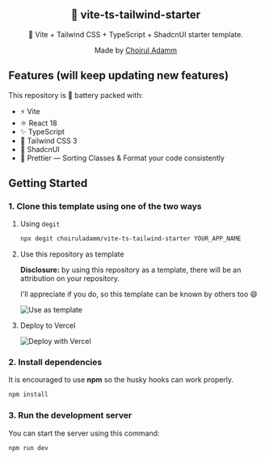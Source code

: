<div align="center">
  <h2>🔋 vite-ts-tailwind-starter</h2>
  <p>🔋 Vite + Tailwind CSS + TypeScript + ShadcnUI starter template.</p>
  <p>Made by <a href="https://choiruladamm.vercel.app/">Choirul Adamm</a></p>
</div>

## Features (will keep updating new features)

This repository is 🔋 battery packed with:

- ⚡️ Vite
- ⚛️ React 18
- ✨ TypeScript
- 💨 Tailwind CSS 3 
- 💎 ShadcnUI
- 💖 Prettier — Sorting Classes & Format your code consistently

## Getting Started

### 1. Clone this template using one of the two ways

1. Using `degit`

   ```bash
   npx degit choiruladamm/vite-ts-tailwind-starter YOUR_APP_NAME
   ```

2. Use this repository as template

   **Disclosure:** by using this repository as a template, there will be an attribution on your repository.

   I'll appreciate if you do, so this template can be known by others too 😄

   ![Use as template](https://github.com/choiruladamm/vite-ts-tailwind-starter/assets/109071310/eff81e37-b2ab-4bc8-a4fc-f6dc40c1e225)

3. Deploy to Vercel

   ![Deploy with Vercel](https://vercel.com/button)

### 2. Install dependencies

It is encouraged to use **npm** so the husky hooks can work properly.

```bash
npm install
```

### 3. Run the development server

You can start the server using this command:

```bash
npm run dev
```